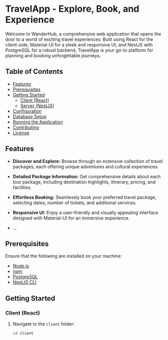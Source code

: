 # TravelApp - Explore, Book, and Experience

Welcome to WanderHub, a comprehensive web application that opens the door to a world of exciting travel experiences. Built using React for the client-side, Material-UI for a sleek and responsive UI, and NestJS with PostgreSQL for a robust backend, TravelApp is your go-to platform for planning and booking unforgettable journeys.

## Table of Contents

- [Features](#features)
- [Prerequisites](#prerequisites)
- [Getting Started](#getting-started)
  - [Client (React)](#client-react)
  - [Server (NestJS)](#server-nestjs)
- [Configuration](#configuration)
- [Database Setup](#database-setup)
- [Running the Application](#running-the-application)
- [Contributing](#contributing)
- [License](#license)

## Features

- **Discover and Explore:** Browse through an extensive collection of travel packages, each offering unique adventures and cultural experiences.

- **Detailed Package Information:** Get comprehensive details about each tour package, including destination highlights, itinerary, pricing, and facilities.

- **Effortless Booking:** Seamlessly book your preferred travel package, selecting dates, number of tickets, and additional services.

- **Responsive UI:** Enjoy a user-friendly and visually appealing interface designed with Material-UI for an immersive experience.

- ...

## Prerequisites

Ensure that the following are installed on your machine:

- [Node.js](https://nodejs.org/)
- [npm](https://www.npmjs.com/)
- [PostgreSQL](https://www.postgresql.org/)
- [NestJS CLI](https://docs.nestjs.com/cli/overview)

## Getting Started

### Client (React)

1. Navigate to the `client` folder:

   ```bash
   cd client
